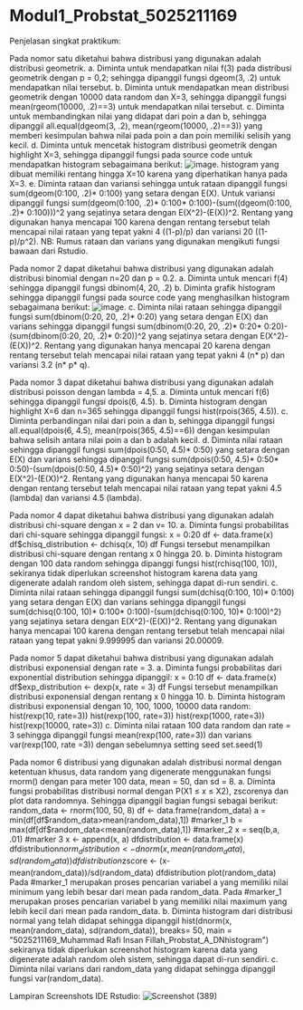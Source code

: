 # Modul1_Probstat_5025211169
Penjelasan singkat praktikum:

Pada nomor satu diketahui bahwa distribusi yang digunakan adalah distribusi geometrik. 
  a. Diminta untuk mendapatkan nilai f(3) pada distribusi geometrik dengan p = 0,2; sehingga dipanggil fungsi dgeom(3, .2) untuk mendapatkan nilai tersebut. 
  b. Diminta untuk mendapatkan mean distribusi geometrik dengan 10000 data random dan X=3, sehingga dipanggil fungsi mean(rgeom(10000, .2)==3) untuk mendapatkan nilai tersebut.
  c. Diminta untuk membandingkan nilai yang didapat dari poin a dan b, sehingga dipanggil all.equal(dgeom(3, .2), mean(rgeom(10000, .2)==3)) yang memberi kesimpulan bahwa nilai pada poin a dan poin memiliki selisih yang kecil. 
  d. Diminta untuk mencetak histogram distribusi geometrik dengan highlight X=3, sehingga dipanggil fungsi pada source code untuk mendapatkan histogram sebagaimana berikut: ![image](https://user-images.githubusercontent.com/78022264/195272441-fc2391e4-5ba8-45fa-90f3-c8b8f71a49ef.png). histogram yang dibuat memiliki rentang hingga X=10 karena yang diperhatikan hanya pada X=3.
  e. Diminta rataan dan variansi sehingga untuk rataan dipanggil fungsi sum(dgeom(0:100, .2)* 0:100) yang setara dengan E(X). Untuk variansi dipanggil fungsi sum(dgeom(0:100, .2)* 0:100* 0:100)-(sum((dgeom(0:100, .2)* 0:100)))^2 yang sejatinya setara dengan E(X^2)-(E(X))^2. Rentang yang digunakan hanya mencapai 100 karena dengan rentang tersebut telah mencapai nilai rataan yang tepat yakni 4 ((1-p)/p) dan variansi 20 ((1-p)/p^2). NB: Rumus rataan dan varians yang digunakan mengikuti fungsi bawaan dari Rstudio.

Pada nomor 2 dapat diketahui bahwa distribusi yang digunakan adalah distribusi binomial dengan n=20 dan p = 0.2.
  a. Diminta untuk mencari f(4) sehingga dipanggil fungsi dbinom(4, 20, .2)
  b. Diminta grafik histogram sehingga dipanggil fungsi pada source code yang menghasilkan histogram sebagaimana berikut: ![image](https://user-images.githubusercontent.com/78022264/195274351-e63231f9-2f98-4701-a93b-c8b7f148a09c.png).
  c. Diminta nilai rataan sehingga dipanggil fungsi sum(dbinom(0:20, 20, .2)* 0:20) yang setara dengan E(X) dan varians sehingga dipanggil fungsi sum(dbinom(0:20, 20, .2)* 0:20* 0:20)-(sum(dbinom(0:20, 20, .2)* 0:20))^2 yang sejatinya setara dengan E(X^2)-(E(X))^2. Rentang yang digunakan hanya mencapai 20 karena dengan rentang tersebut telah mencapai nilai rataan yang tepat yakni 4 (n* p) dan variansi 3.2 (n* p* q).
  
Pada nomor 3 dapat diketahui bahwa distribusi yang digunakan adalah distribusi poisson dengan lambda = 4,5.
  a. Diminta untuk mencari f(6) sehingga dipanggil fungsi dpois(6, 4.5).
  b. Diminta histogram dengan highlight X=6 dan n=365 sehingga dipanggil fungsi hist(rpois(365, 4.5)).
  c. Diminta perbandingan  nilai dari poin a dan b, sehingga dipanggil fungsi all.equal(dpois(6, 4.5), mean(rpois(365, 4.5)==6)) dengan kesimpulan bahwa selisih antara nilai poin a dan b adalah kecil.
  d. Diminta nilai rataan sehingga dipanggil fungsi sum(dpois(0:50, 4.5)* 0:50) yang setara dengan E(X) dan varians sehingga dipanggil fungsi sum(dpois(0:50, 4.5)* 0:50* 0:50)-(sum(dpois(0:50, 4.5)* 0:50)^2) yang sejatinya setara dengan E(X^2)-(E(X))^2. Rentang yang digunakan hanya mencapai 50 karena dengan rentang tersebut telah mencapai nilai rataan yang tepat yakni 4.5 (lambda) dan variansi 4.5 (lambda).
  
Pada nomor 4 dapat diketahui bahwa distribusi yang digunakan adalah distribusi chi-square dengan x = 2 dan v= 10.
  a. Diminta fungsi probabilitas dari chi-square sehingga dipanggil fungsi:
      x = 0:20
      df <- data.frame(x)
      df$chisq_distribution <- dchisq(x, 10)
      df
    Fungsi tersebut menampilkan distribusi chi-square dengan rentang x 0 hingga 20.
  b. Diminta histogram dengan 100 data random sehingga dipanggi fungsi hist(rchisq(100, 10)), sekiranya tidak diperlukan screenshot histogram karena data yang digenerate adalah random oleh sistem, sehingga dapat di-run sendiri.
  c. Diminta nilai rataan sehingga dipanggil fungsi sum(dchisq(0:100, 10)* 0:100) yang setara dengan E(X) dan varians sehingga dipanggil fungsi sum(dchisq(0:100, 10)* 0:100* 0:100)-(sum(dchisq(0:100, 10)* 0:100)^2) yang sejatinya setara dengan E(X^2)-(E(X))^2. Rentang yang digunakan hanya mencapai 100 karena dengan rentang tersebut telah mencapai nilai rataan yang tepat yakni 9.999995 dan variansi 20.00009.

Pada nomor 5 dapat diketahui bahwa distribusi yang digunakan adalah distribusi exponensial dengan rate = 3.
  a. Diminta fungsi probabilitas dari exponential distribution sehingga dipanggil:
      x = 0:10
      df <- data.frame(x)
      df$exp_distribution <- dexp(x, rate = 3)
      df
     Fungsi tersebut menampilkan distribusi exponensial dengan rentang x 0 hingga 10.
  b. Diminta histogram distribusi exponensial dengan 10, 100, 1000, 10000 data random:
      hist(rexp(10, rate=3))
      hist(rexp(100, rate=3))
      hist(rexp(1000, rate=3))
      hist(rexp(10000, rate=3))
  c. Diminta nilai rataan 100 data random dan rate = 3 sehingga dipanggil fungsi mean(rexp(100, rate=3)) dan varians var(rexp(100, rate =3)) dengan sebelumnya setting seed set.seed(1)
  
Pada nomor 6 distribusi yang digunakan adalah distribusi normal dengan ketentuan khusus, data random yang digenerate menggunakan fungsi rnorm() dengan para meter 100 data, mean = 50, dan sd = 8.
  a. Diminta fungsi probabilitas distribusi normal dengan P(X1 ≤ x ≤ X2), zscorenya dan plot data randomnya. Sehingga dipanggil bagian fungsi sebagai berikut:
      random_data <- rnorm(100, 50, 8)
      df <- data.frame(random_data)
      a = min(df[df$random_data>mean(random_data),1]) #marker_1
      b = max(df[df$random_data<mean(random_data),1]) #marker_2
      x = seq(b,a, .01) #marker 3
      x <- append(x, a) 
      dfdistribution <- data.frame(x)
      dfdistribution$norm_distribution <- dnorm(x, mean(random_data), sd(random_data))
      dfdistribution$zscore <- (x-mean(random_data))/sd(random_data)
      dfdistribution
      plot(random_data)
    Pada #marker_1 merupakan proses pencarian variabel a yang memiliki nilai minimum yang lebih besar dari mean pada random_data. Pada #marker_1 merupakan proses pencarian variabel b yang memiliki nilai maximum yang lebih kecil dari mean pada random_data. 
  b. Diminta histogram dari distribusi normal yang telah didapat sehingga dipanggil     hist(dnorm(x, mean(random_data), sd(random_data)), breaks= 50, main = "5025211169_Muhammad Rafi Insan Fillah_Probstat_A_DNhistogram")
      sekiranya tidak diperlukan screenshot histogram karena data yang digenerate adalah  random oleh sistem, sehingga dapat di-run sendiri.
  c. Diminta nilai varians dari random_data yang didapat sehingga dipanggil fungsi var(random_data).

Lampiran Screenshots IDE Rstudio:
![Screenshot (389)](https://user-images.githubusercontent.com/78022264/195270909-1ba2354f-77be-4974-8b75-84cdc2b9a10e.png)

